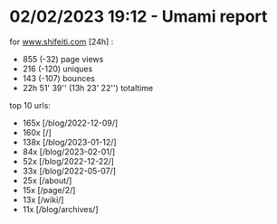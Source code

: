 # 02/02/2023 19:12 - Umami report
for www.shifeiti.com [24h] :

 - 855 (-32) page views
 - 216 (-120) uniques
 - 143 (-107) bounces
 - 22h 51' 39'' (13h 23' 22'') totaltime


top 10 urls:
 - 165x [/blog/2022-12-09/]
 - 160x [/]
 - 138x [/blog/2023-01-12/]
 - 84x [/blog/2023-02-01/]
 - 52x [/blog/2022-12-22/]
 - 33x [/blog/2022-05-07/]
 - 25x [/about/]
 - 15x [/page/2/]
 - 13x [/wiki/]
 - 11x [/blog/archives/]


